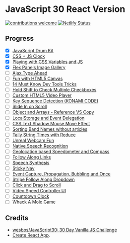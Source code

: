 # JavaScript 30 React Version

[![contributions welcome](https://img.shields.io/badge/contributions-welcome-brightgreen.svg?style=flat)](https://github.com/sinchang/javascript30-react/issues)
[![Netlify Status](https://api.netlify.com/api/v1/badges/415586a9-b519-4475-a7b2-a6f898acda92/deploy-status)](https://app.netlify.com/sites/javascript30-react/deploys)

## Progress

- [x] [JavaScript Drum Kit](https://javascript30-react.netlify.com/#/day1)
- [x] [CSS + JS Clock](https://javascript30-react.netlify.com/#/day2)
- [x] [Playing with CSS Variables and JS](https://javascript30-react.netlify.com/#/day3)
- [x] [Flex Panels Image Gallery](https://javascript30-react.netlify.com/#/day5)
- [ ] [Ajax Type Ahead](https://javascript30-react.netlify.com/#/day6)
- [ ] [Fun with HTML5 Canvas](https://javascript30-react.netlify.com/#/day8)
- [ ] [14 Must Know Dev Tools Tricks](https://javascript30-react.netlify.com/#/day9)
- [ ] [Hold Shift to Check Multiple Checkboxes](https://javascript30-react.netlify.com/#/day10)
- [ ] [Custom HTML5 Video Player](https://javascript30-react.netlify.com/#/day11)
- [ ] [Key Sequence Detection (KONAMI CODE)](https://javascript30-react.netlify.com/#/day12)
- [ ] [Slide In on Scroll](https://javascript30-react.netlify.com/#/day13)
- [ ] [Object and Arrays - Reference VS Copy](https://javascript30-react.netlify.com/#/day14)
- [ ] [LocalStorage and Event Delegation](https://javascript30-react.netlify.com/#/day15)
- [ ] [CSS Text Shadow Mouse Move Effect](https://javascript30-react.netlify.com/#/day16)
- [ ] [Sorting Band Names without articles](https://javascript30-react.netlify.com/#/day17)
- [ ] [Tally String Times with Reduce](https://javascript30-react.netlify.com/#/day18)
- [ ] [Unreal Webcam Fun](https://javascript30-react.netlify.com/#/day19)
- [ ] [Native Speech Recognition](https://javascript30-react.netlify.com/#/day20)
- [ ] [Geolocation based Speedometer and Compass](https://javascript30-react.netlify.com/#/day21)
- [ ] [Follow Along Links](https://javascript30-react.netlify.com/#/day22)
- [ ] [Speech Synthesis](https://javascript30-react.netlify.com/#/day23)
- [ ] [Sticky Nav](https://javascript30-react.netlify.com/#/day24)
- [ ] [Event Capture, Propagation, Bubbling and Once](https://javascript30-react.netlify.com/#/day25)
- [ ] [Stripe Follow Along Dropdown](https://javascript30-react.netlify.com/#/day26)
- [ ] [Click and Drag to Scroll](https://javascript30-react.netlify.com/#/day27)
- [ ] [Video Speed Controller UI](https://javascript30-react.netlify.com/#/day28)
- [ ] [Countdown Clock](https://javascript30-react.netlify.com/#/day29)
- [ ] [Whack A Mole Game](https://javascript30-react.netlify.com/#/day30)

## Credits

- [wesbos/JavaScript30: 30 Day Vanilla JS Challenge](https://github.com/wesbos/JavaScript30)
- [Create React App](https://github.com/facebook/create-react-app).
